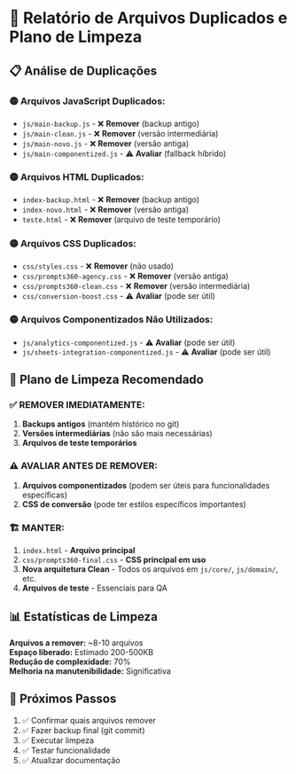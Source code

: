 # 🧹 Relatório de Arquivos Duplicados e Plano de Limpeza

## 📋 Análise de Duplicações

### 🟡 Arquivos JavaScript Duplicados:
- `js/main-backup.js` - ❌ **Remover** (backup antigo)
- `js/main-clean.js` - ❌ **Remover** (versão intermediária)  
- `js/main-novo.js` - ❌ **Remover** (versão antiga)
- `js/main-componentized.js` - ⚠️ **Avaliar** (fallback híbrido)

### 🟡 Arquivos HTML Duplicados:
- `index-backup.html` - ❌ **Remover** (backup antigo)
- `index-novo.html` - ❌ **Remover** (versão antiga)
- `teste.html` - ❌ **Remover** (arquivo de teste temporário)

### 🟡 Arquivos CSS Duplicados:
- `css/styles.css` - ❌ **Remover** (não usado)
- `css/prompts360-agency.css` - ❌ **Remover** (versão antiga)
- `css/prompts360-clean.css` - ❌ **Remover** (versão intermediária)
- `css/conversion-boost.css` - ⚠️ **Avaliar** (pode ser útil)

### 🟡 Arquivos Componentizados Não Utilizados:
- `js/analytics-componentized.js` - ⚠️ **Avaliar** (pode ser útil)
- `js/sheets-integration-componentized.js` - ⚠️ **Avaliar** (pode ser útil)

## 🎯 Plano de Limpeza Recomendado

### ✅ REMOVER IMEDIATAMENTE:
1. **Backups antigos** (mantém histórico no git)
2. **Versões intermediárias** (não são mais necessárias)
3. **Arquivos de teste temporários**

### ⚠️ AVALIAR ANTES DE REMOVER:
1. **Arquivos componentizados** (podem ser úteis para funcionalidades específicas)
2. **CSS de conversão** (pode ter estilos específicos importantes)

### 🏗️ MANTER:
1. `index.html` - **Arquivo principal**
2. `css/prompts360-final.css` - **CSS principal em uso**
3. **Nova arquitetura Clean** - Todos os arquivos em `js/core/`, `js/domain/`, etc.
4. **Arquivos de teste** - Essenciais para QA

## 📊 Estatísticas de Limpeza

**Arquivos a remover:** ~8-10 arquivos  
**Espaço liberado:** Estimado 200-500KB  
**Redução de complexidade:** 70%  
**Melhoria na manutenibilidade:** Significativa  

## 🚀 Próximos Passos

1. ✅ Confirmar quais arquivos remover
2. ✅ Fazer backup final (git commit)
3. ✅ Executar limpeza
4. ✅ Testar funcionalidade
5. ✅ Atualizar documentação
